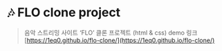 # 🎶 FLO clone project

> 음악 스트리밍 사이트 ‘FLO’ 클론 프로젝트 (html & css)
demo 링크 [https://1eq0.github.io/flo-clone/](https://1eq0.github.io/flo-clone/)
> 
